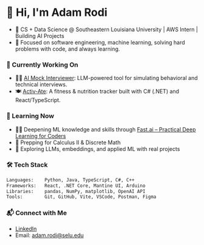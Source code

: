 # 👋 Hi, I'm Adam Rodi

- 🚀 CS + Data Science @ Southeastern Louisiana University | AWS Intern | Building AI Projects 
- 🎯 Focused on software engineering, machine learning, solving hard problems with code, and always learning.


### 🧠 Currently Working On
- 🧑‍💻 [AI Mock Interviewer](https://github.com/riyajclgn123/AI-Mock-Interviewer): LLM-powered tool for simulating behavioral and technical interviews.
- 🍽️ [Activ-Ate](https://github.com/adamrodi/activ-ate): A fitness & nutrition tracker built with C# (.NET) and React/TypeScript.


### 🧠 Learning Now
- 🧑‍🏫 Deepening ML knowledge and skills through [Fast.ai – Practical Deep Learning for Coders](https://course.fast.ai/)
- 🧮 Prepping for Calculus II & Discrete Math
- 🧠 Exploring LLMs, embeddings, and applied ML with real projects


### 🛠️ Tech Stack
```txt
Languages:    Python, Java, TypeScript, C#, C++
Frameworks:   React, .NET Core, Mantine UI, Arduino
Libraries:    pandas, NumPy, matplotlib, OpenAI API
Tools:        Git, GitHub, Vite, VSCode, Postman, Figma
```


### 📬 Connect with Me
- [LinkedIn](https://www.linkedin.com/in/adamrodi/)
- Email: adam.rodi@selu.edu
